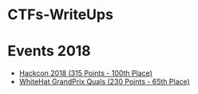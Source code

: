 # CTFs-WriteUps

# Events 2018

  * [Hackcon 2018 (315 Points - 100th Place)]()
  * [WhiteHat GrandPrix Quals (230 Points - 65th Place)]()
